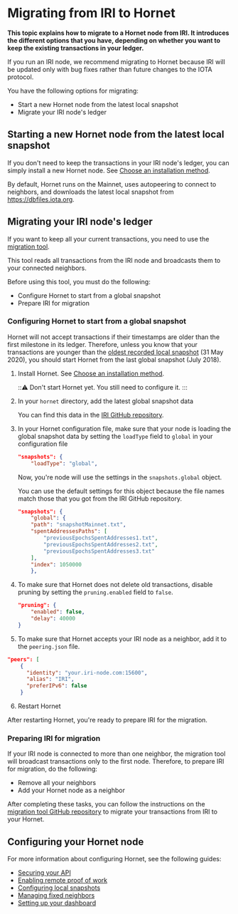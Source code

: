 # Migrating from IRI to Hornet

**This topic explains how to migrate to a Hornet node from IRI. It introduces the different options that you have, depending on whether you want to keep the existing transactions in your  ledger.**

If you run an IRI node, we recommend migrating to Hornet because IRI will be updated only with bug fixes rather than future changes to the IOTA protocol.

You have the following options for migrating:

- Start a new Hornet node from the latest local snapshot
- Migrate your IRI node's ledger

## Starting a new Hornet node from the latest local snapshot

If you don't need to keep the transactions in your IRI node's ledger, you can simply install a new Hornet node. See [Choose an installation method](../tutorials/install-hornet.md).

By default, Hornet runs on the Mainnet, uses autopeering to connect to neighbors, and downloads the latest local snapshot from https://dbfiles.iota.org.

## Migrating your IRI node's ledger

If you want to keep all your current transactions, you need to use the [migration tool](https://github.com/acha-bill/iri-db-migration).

This tool reads all transactions from the IRI node and broadcasts them to your connected neighbors.

Before using this tool, you must do the following:

- Configure Hornet to start from a global snapshot
- Prepare IRI for migration

### Configuring Hornet to start from a global snapshot

Hornet will not accept transactions if their timestamps are older than the first milestone in its ledger. Therefore, unless you know that your transactions are younger than the [oldest recorded local snapshot](https://dbfiles.iota.org/?prefix=mainnet/hornet/) (31 May 2020), you should start Hornet from the last global snapshot (July 2018).

1. Install Hornet. See [Choose an installation method](../tutorials/install-hornet.md).

    :::warning:
    Don't start Hornet yet. You still need to configure it.
    :::

2. In your `hornet` directory, add the latest global snapshot data

    You can find this data in the [IRI GitHub repository](https://github.com/iotaledger/iri/tree/dev/src/main/resources).

3. In your Hornet configuration file, make sure that your node is loading the global snapshot data by setting the `loadType` field to `global` in your configuration file

    ```json
    "snapshots": {
        "loadType": "global",
    ```

    Now, you're node will use the settings in the `snapshots.global` object.

    You can use the default settings for this object because the file names match those that you got from the IRI GitHub repository.

    ```json
    "snapshots": {
        "global": {
        "path": "snapshotMainnet.txt",
        "spentAddressesPaths": [
            "previousEpochsSpentAddresses1.txt",
            "previousEpochsSpentAddresses2.txt",
            "previousEpochsSpentAddresses3.txt"
        ],
        "index": 1050000
        },
    ```

4. To make sure that Hornet does not delete old transactions, disable pruning by setting the `pruning.enabled` field to `false`.

    ```json
    "pruning": {
        "enabled": false,
        "delay": 40000
    }
    ```

5. To make sure that Hornet accepts your IRI node as a neighbor, add it to the `peering.json` file.

```json
"peers": [
    {
      "identity": "your.iri-node.com:15600",
      "alias": "IRI",
      "preferIPv6": false
    }
```

6. Restart Hornet

After restarting Hornet, you're ready to prepare IRI for the migration.

### Preparing IRI for migration

If your IRI node is connected to more than one neighbor, the migration tool will broadcast transactions only to the first node. Therefore, to prepare IRI for migration, do the following:

- Remove all your neighbors
- Add your Hornet node as a neighbor

After completing these tasks, you can follow the instructions on the [migration tool GitHub repository](https://github.com/acha-bill/iri-db-migration) to migrate your transactions from IRI to your Hornet.

## Configuring your Hornet node

For more information about configuring Hornet, see the following guides:

- [Securing your API](../guides/securing-your-api.md)
- [Enabling remote proof of work](../guides/allowing-remote-pow.md)
- [Configuring local snapshots](../guides/configuring-snapshots.md)
- [Managing fixed neighbors](../guides/managing-neighbors.md)
- [Setting up your dashboard](../guides/setting-up-dashboard.md)
